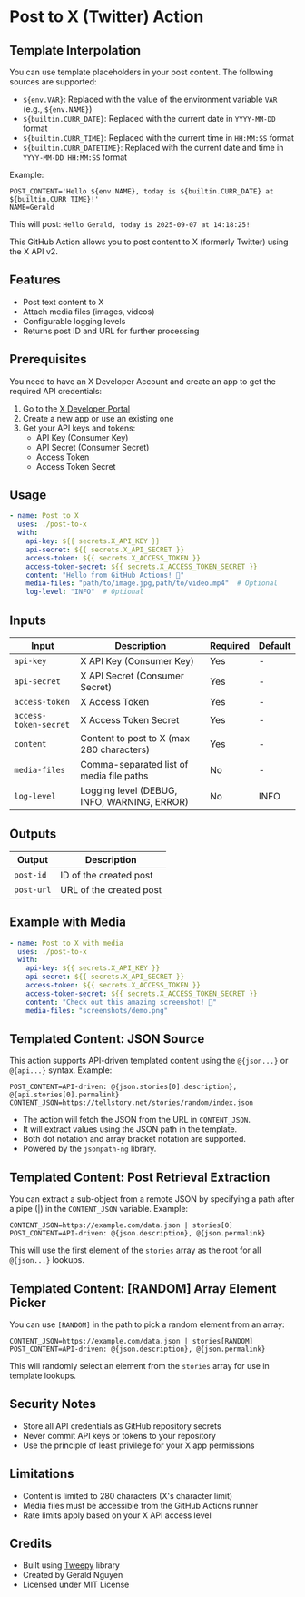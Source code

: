# Post to X (Twitter) Action

## Template Interpolation

You can use template placeholders in your post content. The following sources are supported:

- `${env.VAR}`: Replaced with the value of the environment variable `VAR` (e.g., `${env.NAME}`)
- `${builtin.CURR_DATE}`: Replaced with the current date in `YYYY-MM-DD` format
- `${builtin.CURR_TIME}`: Replaced with the current time in `HH:MM:SS` format
- `${builtin.CURR_DATETIME}`: Replaced with the current date and time in `YYYY-MM-DD HH:MM:SS` format

Example:

```env
POST_CONTENT='Hello ${env.NAME}, today is ${builtin.CURR_DATE} at ${builtin.CURR_TIME}!'
NAME=Gerald
```
This will post: `Hello Gerald, today is 2025-09-07 at 14:18:25!`

This GitHub Action allows you to post content to X (formerly Twitter) using the X API v2.

## Features

- Post text content to X
- Attach media files (images, videos)
- Configurable logging levels
- Returns post ID and URL for further processing

## Prerequisites

You need to have an X Developer Account and create an app to get the required API credentials:

1. Go to the [X Developer Portal](https://developer.twitter.com/)
2. Create a new app or use an existing one
3. Get your API keys and tokens:
   - API Key (Consumer Key)
   - API Secret (Consumer Secret)
   - Access Token
   - Access Token Secret

## Usage

```yaml
- name: Post to X
  uses: ./post-to-x
  with:
    api-key: ${{ secrets.X_API_KEY }}
    api-secret: ${{ secrets.X_API_SECRET }}
    access-token: ${{ secrets.X_ACCESS_TOKEN }}
    access-token-secret: ${{ secrets.X_ACCESS_TOKEN_SECRET }}
    content: "Hello from GitHub Actions! 🚀"
    media-files: "path/to/image.jpg,path/to/video.mp4"  # Optional
    log-level: "INFO"  # Optional
```

## Inputs

| Input | Description | Required | Default |
|-------|-------------|----------|---------|
| `api-key` | X API Key (Consumer Key) | Yes | - |
| `api-secret` | X API Secret (Consumer Secret) | Yes | - |
| `access-token` | X Access Token | Yes | - |
| `access-token-secret` | X Access Token Secret | Yes | - |
| `content` | Content to post to X (max 280 characters) | Yes | - |
| `media-files` | Comma-separated list of media file paths | No | - |
| `log-level` | Logging level (DEBUG, INFO, WARNING, ERROR) | No | INFO |

## Outputs

| Output | Description |
|--------|-------------|
| `post-id` | ID of the created post |
| `post-url` | URL of the created post |

## Example with Media

```yaml
- name: Post to X with media
  uses: ./post-to-x
  with:
    api-key: ${{ secrets.X_API_KEY }}
    api-secret: ${{ secrets.X_API_SECRET }}
    access-token: ${{ secrets.X_ACCESS_TOKEN }}
    access-token-secret: ${{ secrets.X_ACCESS_TOKEN_SECRET }}
    content: "Check out this amazing screenshot! 📸"
    media-files: "screenshots/demo.png"
```

## Templated Content: JSON Source

This action supports API-driven templated content using the `@{json...}` or `@{api...}` syntax. Example:

```
POST_CONTENT=API-driven: @{json.stories[0].description}, @{api.stories[0].permalink}
CONTENT_JSON=https://tellstory.net/stories/random/index.json
```

- The action will fetch the JSON from the URL in `CONTENT_JSON`.
- It will extract values using the JSON path in the template.
- Both dot notation and array bracket notation are supported.
- Powered by the `jsonpath-ng` library.

## Templated Content: Post Retrieval Extraction

You can extract a sub-object from a remote JSON by specifying a path after a pipe (|) in the `CONTENT_JSON` variable. Example:

```
CONTENT_JSON=https://example.com/data.json | stories[0]
POST_CONTENT=API-driven: @{json.description}, @{json.permalink}
```
This will use the first element of the `stories` array as the root for all `@{json...}` lookups.

## Templated Content: [RANDOM] Array Element Picker

You can use `[RANDOM]` in the path to pick a random element from an array:

```
CONTENT_JSON=https://example.com/data.json | stories[RANDOM]
POST_CONTENT=API-driven: @{json.description}, @{json.permalink}
```
This will randomly select an element from the `stories` array for use in template lookups.

## Security Notes

- Store all API credentials as GitHub repository secrets
- Never commit API keys or tokens to your repository
- Use the principle of least privilege for your X app permissions

## Limitations

- Content is limited to 280 characters (X's character limit)
- Media files must be accessible from the GitHub Actions runner
- Rate limits apply based on your X API access level

## Credits

- Built using [Tweepy](https://github.com/tweepy/tweepy) library
- Created by Gerald Nguyen
- Licensed under MIT License